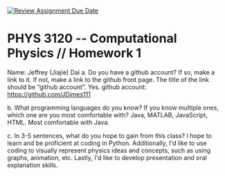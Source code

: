 [![Review Assignment Due Date](https://classroom.github.com/assets/deadline-readme-button-22041afd0340ce965d47ae6ef1cefeee28c7c493a6346c4f15d667ab976d596c.svg)](https://classroom.github.com/a/B9lyXgY3)
# PHYS 3120 -- Computational Physics // Homework 1
Name: Jeffrey (Jiajie) Dai
a. Do you have a github account? If so, make a link to it. If not, make a link to the github front page. The title of the link should be “github account”.
Yes. github account: https://github.com/JDimes111

b. What programming languages do you know? If you know multiple ones, which one are you most comfortable with?
Java, MATLAB, JavaScript, HTML. Most comfortable with Java.

c. In 3-5 sentences, what do you hope to gain from this class?
I hope to learn and be proficient at coding in Python. Additionally, I'd like to use coding to visually represent physics ideas and concepts, such as using graphs, animation, etc. Lastly, I'd like to develop presentation and oral explanation skills.
